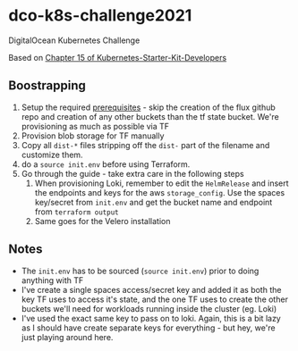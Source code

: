 # dco-k8s-challenge2021

DigitalOcean Kubernetes Challenge

Based on [Chapter 15 of Kubernetes-Starter-Kit-Developers](https://github.com/digitalocean/Kubernetes-Starter-Kit-Developers/tree/main/15-automate-with-terraform-flux)

## Boostrapping

1. Setup the required [prerequisites](https://github.com/digitalocean/Kubernetes-Starter-Kit-Developers/tree/main/15-automate-with-terraform-flux#prerequisites) - skip the creation of the flux
   github repo and creation of any other buckets than the tf state bucket. We're
   provisioning as much as possible via TF
2. Provision blob storage for TF manually
3. Copy all `dist-*` files stripping off the `dist-` part of the filename and
   customize them.
4. do a `source init.env` before using Terraform.
5. Go through the guide - take extra care in the following steps
   1. When provisioning Loki, remember to edit the `HelmRelease` and insert the
      endpoints and keys for the aws `storage_config`. Use the spaces key/secret
      from `init.env` and get the bucket name and endpoint from `terraform output`
   2. Same goes for the Velero installation

## Notes
- The `init.env` has to be sourced (`source init.env`) prior to doing anything with TF
- I've create a single spaces access/secret key and added it as both the key TF
  uses to access it's state, and the one TF uses to create the other buckets
  we'll need for workloads running inside the cluster (eg. Loki)
- I've used the exact same key to pass on to loki. Again, this is a bit lazy as
  I should have create separate keys for everything - but hey, we're just playing
  around here.
